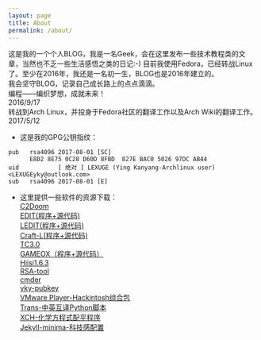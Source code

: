 ```yaml
---
layout: page
title: About
permalink: /about/
---
```

这是我的一个个人BLOG，我是一名Geek，会在这里发布一些技术教程类的文章，当然也不乏一些生活感悟之类的日记:-)
目前我使用Fedora，已经转战Linux了。至少在2016年，我还是一名初一生，BLOG也是2016年建立的。  
我会坚守BLOG，记录自己成长路上的点点滴滴。  
编程——编织梦想，成就未来！  
2016/9/17  
转战到Arch Linux，并投身于Fedora社区的翻译工作以及Arch Wiki的翻译工作。  
2017/5/12

- 这是我的GPG公钥指纹：  
```
pub   rsa4096 2017-08-01 [SC]
      E8D2 8E75 0C28 D60D 8FBD  827E BAC0 5026 97DC AB44
uid           [ 绝对 ] LEXUGE (Ying Kanyang-Archlinux user) <LEXUGEyky@outlook.com>
sub   rsa4096 2017-08-01 [E]
```  
- 这里提供一些软件的资源下载：  
[C2Doom](/download/C2Doom.rar)  
[EDIT(程序+源代码)](/download/EDIT.zip)  
[LEDIT(程序+源代码)](/download/LEDIT.zip)  
[Craft-L(程序+源代码)](/download/craft-l.zip)  
[TC3.0](/download/TC3.0.exe)  
[GAMEOX（程序+源代码）](/download/GAMEOX.zip)  
[Hiisi1.6.3](/download/Hiisi1.6.3.rar)  
[RSA-tool](/download/RSA-tool.zip)  
[cmder](/download/cmder_mini.zip)  
[yky-pubkey](/download/public-yky.asc)  
[VMware Player-Hackintosh组合包](/download/WMware-Hackintosh.zip)  
[Trans-中英互译Python脚本](/download/trans.py)  
[XCH-化学方程式配平程序](/download/XCH.zip)  
[Jekyll-minima-科技感配置](/download/minima-2.1.zip)
